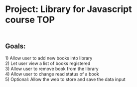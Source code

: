 <h1>Project: Library for Javascript course TOP</h1>
<h2><br>Goals:</h2>
<p>1) Allow user to add new books into library<br>
2) Let user view a list of books registered<br>
3) Allow user to remove book from the library<br>
4) Allow user to change read status of a book<br>
5) Optional: Allow the web to store and save the data input<br>
</p>